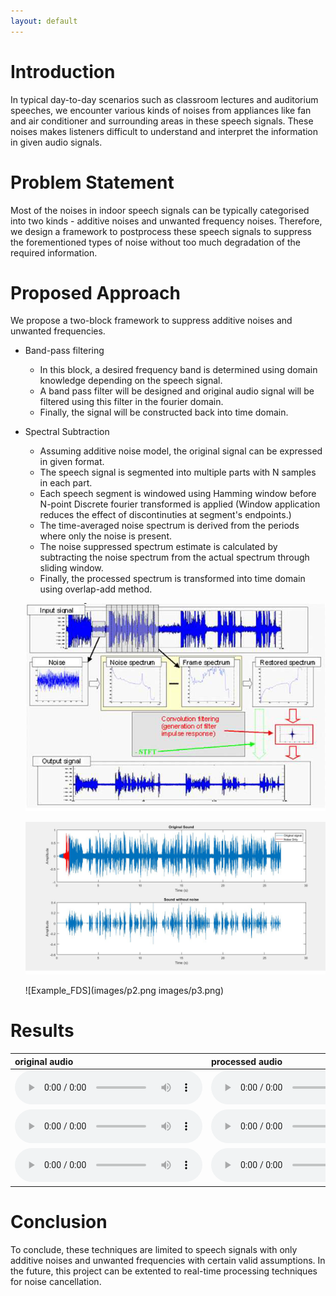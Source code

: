 ```yaml
---
layout: default
---
```


<!-- 
Text can be **bold**, _italic_, or ~~strikethrough~~.

[Link to another page](./another-page.html).

There should be whitespace between paragraphs.

There should be whitespace between paragraphs. We recommend including a README, or a file with information about your project.

# Header 1

This is a normal paragraph following a header. GitHub is a code hosting platform for version control and collaboration. It lets you and others work together on projects from anywhere.

## Header 2

> This is a blockquote following a header.
>
> When something is important enough, you do it even if the odds are not in your favor.

### Header 3

```js
// Javascript code with syntax highlighting.
var fun = function lang(l) {
  dateformat.i18n = require('./lang/' + l)
  return true;
}
```

```ruby
# Ruby code with syntax highlighting
GitHubPages::Dependencies.gems.each do |gem, version|
  s.add_dependency(gem, "= #{version}")
end
```

#### Header 4

*   This is an unordered list following a header.
*   This is an unordered list following a header.
*   This is an unordered list following a header.

##### Header 5

1.  This is an ordered list following a header.
2.  This is an ordered list following a header.
3.  This is an ordered list following a header.

###### Header 6

| head1        | head two          | three |
|:-------------|:------------------|:------|
| ok           | good swedish fish | nice  |
| out of stock | good and plenty   | nice  |
| ok           | good `oreos`      | hmm   |
| ok           | good `zoute` drop | yumm  |

### There's a horizontal rule below this.

* * *

### Here is an unordered list:

*   Item foo
*   Item bar
*   Item baz
*   Item zip

### And an ordered list:

1.  Item one
1.  Item two
1.  Item three
1.  Item four

### And a nested list:

- level 1 item
  - level 2 item
  - level 2 item
    - level 3 item
    - level 3 item
- level 1 item
  - level 2 item
  - level 2 item
  - level 2 item
- level 1 item
  - level 2 item
  - level 2 item
- level 1 item

### Small image

![Octocat](https://github.githubassets.com/images/icons/emoji/octocat.png)

### Large image

![Branching](https://guides.github.com/activities/hello-world/branching.png)


### Definition lists can be used with HTML syntax.

<dl>
<dt>Name</dt>
<dd>Godzilla</dd>
<dt>Born</dt>
<dd>1952</dd>
<dt>Birthplace</dt>
<dd>Japan</dd>
<dt>Color</dt>
<dd>Green</dd>
</dl>

```
Long, single-line code blocks should not wrap. They should horizontally scroll if they are too long. This line should be long enough to demonstrate this.
```

```
The final element.
```
 -->
 
 
# Introduction

In typical day-to-day scenarios such as classroom lectures and auditorium speeches, we encounter various kinds of noises from appliances like fan and air conditioner and surrounding areas in these speech signals. These noises makes listeners difficult to understand and interpret the information in given audio signals.

# Problem Statement

Most of the noises in indoor speech signals can be typically categorised into two kinds - additive noises and unwanted frequency noises. Therefore, we design a framework to postprocess these speech signals to suppress the forementioned types of noise without too much degradation of the required information.

# Proposed Approach 

We propose a two-block framework to suppress additive noises and unwanted frequencies. 

- Band-pass filtering
  - In this block, a desired frequency band is determined using domain knowledge depending on the speech signal.
  - A band pass filter will be designed and original audio signal will be filtered using this filter in the fourier domain.
  - Finally, the signal will be constructed back into time domain.

- Spectral Subtraction
  - Assuming additive noise model, the original signal can be expressed in given format.
  - The speech signal is segmented into multiple parts with N samples in each part.
  - Each speech segment is windowed using Hamming window before N-point Discrete fourier transformed is applied (Window application reduces the effect of discontinuties at segment's endpoints.)
  - The time-averaged noise spectrum is derived from the periods where only the noise is present.
  - The noise suppressed spectrum estimate is calculated by subtracting the noise spectrum from the actual spectrum through sliding window.
  - Finally, the processed spectrum is transformed into time domain using overlap-add method.

  ![Process Pipeline](images/process.png)

  ![Example_TDS](images/p1.png)

  ![Example_FDS](images/p2.png images/p3.png)


# Results

| original audio                       | processed audio          
|:-------------------------------------|:-------------------------------------
| ![](audios/original_1.mp3)           | ![](audios/processed_1.mp3)  
| ![](audios/original_2.mp3)           | ![](audios/processed_1.mp3)   
| ![](audios/original_3.mp3)           | ![](audios/processed_1.mp3) 

# Conclusion 

To conclude, these techniques are limited to speech signals with only additive noises and unwanted frequencies with certain valid assumptions. In the future, this project can be extented to real-time processing techniques for noise cancellation.
